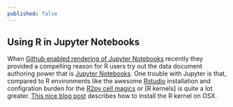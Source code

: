 ```yaml
---
published: false
---
```


## Using R in Jupyter Notebooks

When [Github enabled rendering of Jupyter Notebooks](https://github.com/blog/1995-github-jupyter-notebooks-3) recently they provided a compelling reason for R users try out the data document authoring power that is [Jupyter Notebooks](https://jupyter.org/). One trouble with Jupyter is that, compared to R environments like the  awesome [Rstudio](http://www.rstudio.com/)  installation and configration burden for the [R2py cell magics](http://rpy.sourceforge.net/rpy2.html) or [R kernels] is quite a lot greater. [This nice blog post](http://www.michaelpacer.com/maths/r-kernel-for-ipython-notebook) describes how to install the R kernel on OSX.



